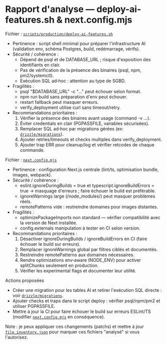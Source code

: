# Rapport d'analyse — deploy-ai-features.sh & next.config.mjs

Fichier : [`scripts/production/deploy-ai-features.sh`](scripts/production/deploy-ai-features.sh:1)
- Pertinence : script shell minimal pour préparer l'infrastructure AI (validation env, schéma Postgres, build, redémarrage, vérifs).
- Sécurité / cohérence :
  - Dépend de psql et de DATABASE_URL ; risque d'exposition des identifiants en clair.
  - Pas de vérification de la présence des binaires (psql, npm, pm2/systemctl).
  - Exécution SQL ad‑hoc : attention au type de SGBD.
- Fragilités :
  - psql "$DATABASE_URL" -c "..." peut échouer selon format.
  - npm run build sans préparation d'env peut échouer.
  - restart fallback peut masquer erreurs.
  - verify_deployment utilise curl sans timeout/retry.
- Recommandations prioritaires :
  1. Vérifier la présence des binaires avant usage (command -v ...).
  2. Éviter credentials en clair (PGPASSFILE, variables sécurisées).
  3. Remplacer SQL ad‑hoc par migrations gérées (ex: [`drizzle/migrations`](drizzle/migrations:1)).
  4. Ajouter retries/timeouts et checks multiples dans verify_deployment.
  5. Ajouter trap ERR pour cleanup/log et vérifier retcodes de chaque commande.

Fichier : [`next.config.mjs`](next.config.mjs:1)
- Pertinence : configuration Next.js centrale (lint/ts, optimisation bundle, images, webpack).
- Sécurité / cohérence :
  - eslint.ignoreDuringBuilds = true et typescript.ignoreBuildErrors = true → masquage d'erreurs ; faire échouer le build est préférable.
  - ignoreWarnings large (/node_modules/) peut masquer problèmes réels.
  - remotePatterns vide : restreindre domaines pour images distantes.
- Fragilités :
  - optimizePackageImports non standard — vérifier compatibilité avec la version de Next installée.
  - config.externals manipulation à tester en CI selon version.
- Recommandations prioritaires :
  1. Désactiver ignoreDuringBuilds / ignoreBuildErrors en CI (faire échouer le build sur erreurs).
  2. Remplacer ignoreWarnings global par filtres ciblés et documentés.
  3. Restreindre remotePatterns aux domaines nécessaires.
  4. Rendre optimizations env‑aware (NODE_ENV) pour activer splitChunks seulement en production.
  5. Vérifier les experimental flags et documenter leur utilité.

Actions proposées
- Créer une migration pour les tables AI et retirer l'exécution SQL directe : voir [`drizzle/migrations`](drizzle/migrations:1).
- Ajouter checks et traps dans le script deploy : vérifier psql/npm/pm2 et utiliser PGPASSFILE.
- Mettre à jour la CI pour faire échouer le build sur erreurs ESLint/TS (modifier [`next.config.mjs`](next.config.mjs:1) en conséquence).

Note : je peux appliquer ces changements (patchs) et mettre à jour [`file_inventory.json`](file_inventory.json:1) pour marquer ces fichiers "analysé" si vous l'autorisez.